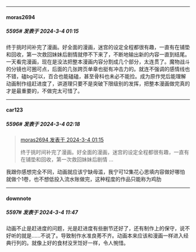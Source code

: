 ﻿
*****

####  moras2694  
##### 5595#       发表于 2024-3-4 01:15

终于挑时间补完了漫画。好全面的漫画，迷宫的设定全程都很有趣，一直有在铺垫和回收，第一次救回妹妹后剧情就停不下来了，不断地输出新的内容一直到结尾。一天看完漫画，现在是没法把整本漫画内容分割成几个部分，太连贯了。魔物战斗的分镜也可圈可点，后面的几张跨页单章也挺有冲击力的。就连不强调的感情线也不错，磕bg可以，百合也能磕磕，甚至骨科也未必不能捡。成为原作党后能理解动画制作组赶进度了，讲道理只要不是突破下限级别的发挥，把整本漫画做完真的才是最重要的，不做完太可惜了。


*****

####  car123  
##### 5596#       发表于 2024-3-4 02:18

<blockquote><a href="httphttps://bbs.saraba1st.com/2b/forum.php?mod=redirect&amp;goto=findpost&amp;pid=64136852&amp;ptid=1025007" target="_blank">moras2694 发表于 2024-3-4 01:15</a>

终于挑时间补完了漫画。好全面的漫画，迷宫的设定全程都很有趣，一直有在铺垫和回收，第一次救回妹妹后剧情 ...</blockquote>
我跟你感想完全不同，动画就应该宁缺毋滥，我宁可12集花心思填内容做好哪怕就做个1卷，也不想低投入流水账做完，这种程度的作品只能称为鸡肋


*****

####  downnote  
##### 5597#       发表于 2024-3-4 11:47

动画不止是赶进度的问题，光是赶进度有些删节还好了，还有制作上的保守，说不好听的就是……不说了。导致制作水准良莠不齐。动画本来应该和漫画一样进入经典行列的。就像上好的食材没烹饪好一样，令人惋惜。

